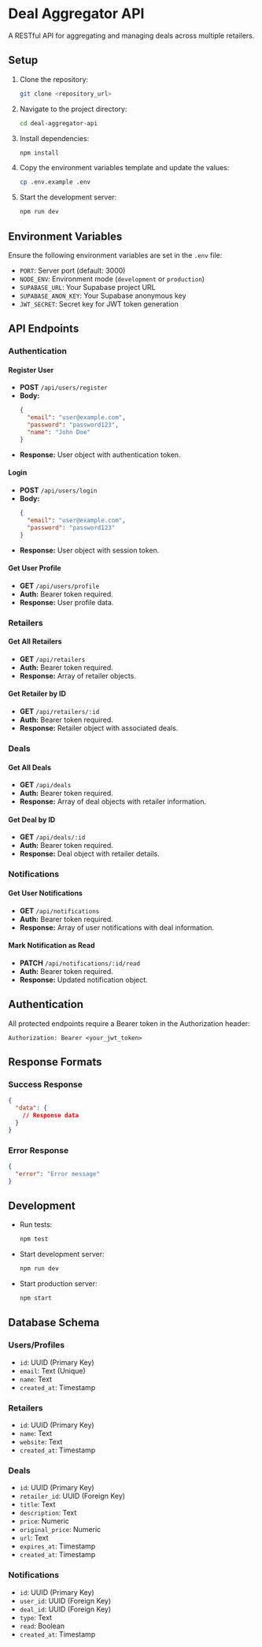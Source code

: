 # Deal Aggregator API

A RESTful API for aggregating and managing deals across multiple retailers.

## Setup

1. Clone the repository:
    ```bash
    git clone <repository_url>
    ```
2. Navigate to the project directory:
    ```bash
    cd deal-aggregator-api
    ```
3. Install dependencies:
    ```bash
    npm install
    ```
4. Copy the environment variables template and update the values:
    ```bash
    cp .env.example .env
    ```
5. Start the development server:
    ```bash
    npm run dev
    ```

## Environment Variables

Ensure the following environment variables are set in the `.env` file:

- `PORT`: Server port (default: 3000)
- `NODE_ENV`: Environment mode (`development` or `production`)
- `SUPABASE_URL`: Your Supabase project URL
- `SUPABASE_ANON_KEY`: Your Supabase anonymous key
- `JWT_SECRET`: Secret key for JWT token generation

## API Endpoints

### Authentication

#### Register User
- **POST** `/api/users/register`
- **Body:**
  ```json
  {
    "email": "user@example.com",
    "password": "password123",
    "name": "John Doe"
  }
  ```
- **Response:** User object with authentication token.

#### Login
- **POST** `/api/users/login`
- **Body:**
  ```json
  {
    "email": "user@example.com",
    "password": "password123"
  }
  ```
- **Response:** User object with session token.

#### Get User Profile
- **GET** `/api/users/profile`
- **Auth:** Bearer token required.
- **Response:** User profile data.

### Retailers

#### Get All Retailers
- **GET** `/api/retailers`
- **Auth:** Bearer token required.
- **Response:** Array of retailer objects.

#### Get Retailer by ID
- **GET** `/api/retailers/:id`
- **Auth:** Bearer token required.
- **Response:** Retailer object with associated deals.

### Deals

#### Get All Deals
- **GET** `/api/deals`
- **Auth:** Bearer token required.
- **Response:** Array of deal objects with retailer information.

#### Get Deal by ID
- **GET** `/api/deals/:id`
- **Auth:** Bearer token required.
- **Response:** Deal object with retailer details.

### Notifications

#### Get User Notifications
- **GET** `/api/notifications`
- **Auth:** Bearer token required.
- **Response:** Array of user notifications with deal information.

#### Mark Notification as Read
- **PATCH** `/api/notifications/:id/read`
- **Auth:** Bearer token required.
- **Response:** Updated notification object.

## Authentication

All protected endpoints require a Bearer token in the Authorization header:

```
Authorization: Bearer <your_jwt_token>
```

## Response Formats

### Success Response
```json
{
  "data": {
    // Response data
  }
}
```

### Error Response
```json
{
  "error": "Error message"
}
```

## Development

- Run tests:
  ```bash
  npm test
  ```
- Start development server:
  ```bash
  npm run dev
  ```
- Start production server:
  ```bash
  npm start
  ```

## Database Schema

### Users/Profiles
- `id`: UUID (Primary Key)
- `email`: Text (Unique)
- `name`: Text
- `created_at`: Timestamp

### Retailers
- `id`: UUID (Primary Key)
- `name`: Text
- `website`: Text
- `created_at`: Timestamp

### Deals
- `id`: UUID (Primary Key)
- `retailer_id`: UUID (Foreign Key)
- `title`: Text
- `description`: Text
- `price`: Numeric
- `original_price`: Numeric
- `url`: Text
- `expires_at`: Timestamp
- `created_at`: Timestamp

### Notifications
- `id`: UUID (Primary Key)
- `user_id`: UUID (Foreign Key)
- `deal_id`: UUID (Foreign Key)
- `type`: Text
- `read`: Boolean
- `created_at`: Timestamp
